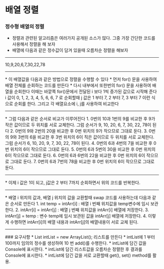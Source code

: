 # 배열 정렬

### 정수형 배열의 정렬
* 정렬과 관련된 알고리즘은 여러가지 공개된 소스가 많다. 그중 가장 간단한 코드를 사용해서 정렬을 해 보자
* 배열에 다음과 같은 정수값이 담겨 있을때 오름차순 정렬을 해보자  
<hr/>
10,9,20,6,7,30,22,78
<hr/>
* 이 배열값을 다음과 같은 방법으로 정렬을 수행할 수 있다
* 먼저 for() 문을 사용하여 배열 전체를 순회하는 코드를 만든다
* 다시 내부에서 또한번의 for() 문을 사용하여 배열을 순회한다  
이때는 바깥쪽 for()문에서 전달된 i 보다 1씩 증가된 값으로 시작해 준다  
i 값이 0, 1, 2, 3, 4, 5, 6, 6, 7 로 순회할때  
j 값은 1 부터 7, 2 부터 7, 3 부터 7 이런 식으로 순회를 한다.  
그리고 각 배열요소에 i, j를 사용하여 비교한다
<hr/>
* 그럼 다음과 같은 순서로 비교가 이루어진다
1. 0번의 10과 1번의 9를 비교한 후 9가 작은 값이므로 두 위치를 서로 교체한다.  
그럼 순서가 9, 10, 20, 6, 7, 30, 22, 78이 된다
2. 0번의 9와 2번의 20을 비교한 후 0번 위치의 9가 작으므로 그대로 둔다.
3. 0번의 9와 3번의 6을 비교한 후 3번 위치의 6이 직은 값이므로 두 위치를 서로 교체한다.  
그럼 순서가 6, 10, 20, 9, 7, 30, 22, 78이 된다.
4. 0번의 6과 4번의 7을 비교한 후 0번 위치의 6이 작으므로 그대로 둔다.
5. 0번의 6과 5번의 30을 비교한 후 0번 위치의 6이 작으므로 그대로 둔다.
6. 0번의 6과 6번의 22을 비교한 후 0번 위치의 6이 작으므로 그대로 둔다.
7. 0번의 6과 7번의 78을 비교한 후 0번 위치의 6이 작으므로 그대로 둔다.
<hr/>
* 이제 i 값은 1이 되고, j값은 2 부터 7까지 순회하면서 위의 코드를 반복한다.
<hr/>
* 배열 i 위치의 값과, 배열 j 위치의 값을 교환할때  
swap 코드를 사용하는데 다음과 같은 순서로 만든다
1. int temp = intArr[i] : 배열 i 번째 위치값을 temp변수에 임시 보관한다.
2. intArr[i] = intArr[j] : 배열 j 번째 위치값을 intArr[i] 배열에 저장한다.
3. intArr[j] = temp : 변수 temp에 임시 보관된 값을 intArr[j] 배열에 저장한다.
4. 이렇게 수행하면 intArr[i]의 배열 내용과 intArr[j]의 배열내용이 서로 교체 된다.

<hr/>
### 요구사항
* List<Integer> intList = new ArrayList<Integer>(); 리스트를 만든다
* intList에 1 부터 100까지 임의의 정수를 생성하여 10 번 add()를 수행한다.
* intList에 담긴 값을 Console에 표시한다.
* intList에 담긴 리스트값을 오름차순 정렬한 후 결과를 Console에 표시한다.
* intList에 담긴 값을 서로 교환할때 get(), set() method를 활용.
